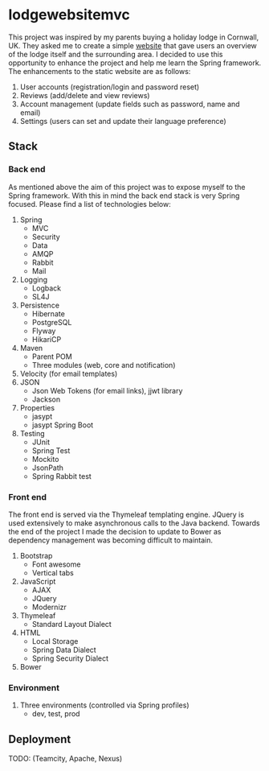 # lodgewebsitemvc
This project was inspired by my parents buying a holiday lodge in Cornwall, UK. They asked me to create a simple <a href="https://github.com/charliecooper45/lodgewebsite">website</a> that gave users an overview of the lodge itself and the surrounding area. I decided to use this opportunity to enhance the project and help me learn the Spring framework. The enhancements to the static website are as follows:

1. User accounts (registration/login and password reset)
2. Reviews (add/delete and view reviews)
3. Account management (update fields such as password, name and email)
4. Settings (users can set and update their language preference)

## Stack
### Back end
As mentioned above the aim of this project was to expose myself to the Spring framework. With this in mind the back end stack is very Spring focused. Please find a list of technologies below:

1. Spring
    * MVC
    * Security
    * Data
    * AMQP
    * Rabbit
    * Mail
2. Logging
    * Logback
    * SL4J
3. Persistence
    * Hibernate
    * PostgreSQL
    * Flyway
    * HikariCP
4. Maven
    * Parent POM
    * Three modules (web, core and notification)
5. Velocity (for email templates)
6. JSON
    * Json Web Tokens (for email links), jjwt library
    * Jackson
7. Properties
    * jasypt
    * jasypt Spring Boot
8. Testing
    * JUnit
    * Spring Test
    * Mockito
    * JsonPath
    * Spring Rabbit test

### Front end
The front end is served via the Thymeleaf templating engine. JQuery is used extensively to make asynchronous calls to the Java backend. Towards the end of the project I made the decision to update to Bower as dependency management was becoming difficult to maintain.

1. Bootstrap
    * Font awesome
    * Vertical tabs
2. JavaScript
    * AJAX
    * JQuery
    * Modernizr
3. Thymeleaf
    * Standard Layout Dialect
4. HTML
    * Local Storage
    * Spring Data Dialect
    * Spring Security Dialect
5. Bower

### Environment
1. Three environments (controlled via Spring profiles)
    * dev, test, prod

## Deployment
TODO: (Teamcity, Apache, Nexus)
